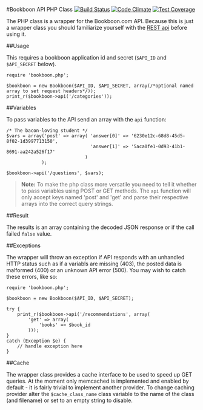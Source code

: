 #Bookboon API PHP Class
[![Build Status](https://travis-ci.org/bookboon/api-php.svg?branch=master)](https://travis-ci.org/bookboon/api-php) [![Code Climate](https://codeclimate.com/github/bookboon/api-php/badges/gpa.svg)](https://codeclimate.com/github/bookboon/api-php) [![Test Coverage](https://codeclimate.com/github/bookboon/api-php/badges/coverage.svg)](https://codeclimate.com/github/bookboon/api-php/coverage)


The PHP class is a wrapper for the Bookboon.com API. Because this is just a wrapper class you should familiarize yourself with the [REST api](https://github.com/bookboon/api) before using it.

##Usage

This requires a bookboon application id and secret (`$API_ID` and `$API_SECRET` below).

	require 'bookboon.php';
	
	$bookboon = new Bookboon($API_ID, $API_SECRET, array(/*optional named array to set request headers*/));
	print_r($bookboon->api('/categories'));

##Variables

To pass variables to the API send an array with the `api` function:
	
	/* The bacon-loving student */
	$vars = array('post' => array( 'answer[0]' => '6230e12c-68d8-45d5-8f02-1d3997713150',
				  			       'answer[1]' => '5aca0fe1-0d93-41b1-8691-aa242a526f17'
								 )
				 );
								
	$bookboon->api('/questions', $vars);

> **Note:** To make the php class more versatile you need to tell it whether to pass variables using POST or GET methods. The `api` function will only accept keys named 'post' and 'get' and parse their respective arrays into the correct query strings. 

##Result

The results is an array containing the decoded JSON response or if the call failed `false` value.

##Exceptions

The wrapper will throw an exception if API responds with an unhandled HTTP status such as if a variabls are missing (403), the posted data is malformed (400) or an unknown API error (500). You may wish to catch these errors, like so:

	require 'bookboon.php';
	
	$bookboon = new Bookboon($API_ID, $API_SECRET);
	
	try {
		print_r($bookboon->api('/recommendations', array(
            'get' => array(
                'books' => $book_id
            )));
	} 
	catch (Exception $e) {
	    // handle exception here
	}

##Cache

The wrapper class provides a cache interface to be used to speed up GET queries. At the moment only memcached is implemented and enabled by default - it is fairly trivial to implement another provider. To change caching provider alter the `$cache_class_name` class variable to the name of the class (and filename) or set to an empty string to disable. 
